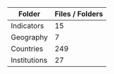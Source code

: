 | Folder       |   Files / Folders |
|--------------|-------------------|
| Indicators   |                15 |
| Geography    |                 7 |
| Countries    |               249 |
| Institutions |                27 |